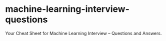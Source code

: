 # machine-learning-interview-questions
Your Cheat Sheet for Machine Learning Interview – Questions and Answers.
